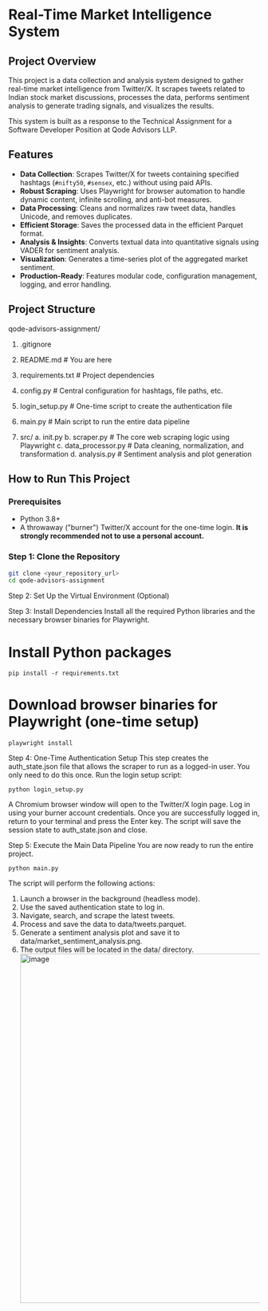 # Real-Time Market Intelligence System

## Project Overview

This project is a data collection and analysis system designed to gather real-time market intelligence from Twitter/X. It scrapes tweets related to Indian stock market discussions, processes the data, performs sentiment analysis to generate trading signals, and visualizes the results.

This system is built as a response to the Technical Assignment for a Software Developer Position at Qode Advisors LLP.

## Features

- **Data Collection**: Scrapes Twitter/X for tweets containing specified hashtags (`#nifty50`, `#sensex`, etc.) without using paid APIs.
- **Robust Scraping**: Uses Playwright for browser automation to handle dynamic content, infinite scrolling, and anti-bot measures.
- **Data Processing**: Cleans and normalizes raw tweet data, handles Unicode, and removes duplicates.
- **Efficient Storage**: Saves the processed data in the efficient Parquet format.
- **Analysis & Insights**: Converts textual data into quantitative signals using VADER for sentiment analysis.
- **Visualization**: Generates a time-series plot of the aggregated market sentiment.
- **Production-Ready**: Features modular code, configuration management, logging, and error handling.

## Project Structure

qode-advisors-assignment/

1. .gitignore
2. README.md # You are here
3. requirements.txt # Project dependencies
4. config.py # Central configuration for hashtags, file paths, etc.
5. login_setup.py # One-time script to create the authentication file
6. main.py # Main script to run the entire data pipeline

 7. src/
    a. init.py
    b. scraper.py # The core web scraping logic using Playwright
    c. data_processor.py # Data cleaning, normalization, and transformation
    d. analysis.py # Sentiment analysis and plot generation


## How to Run This Project

### Prerequisites

- Python 3.8+
- A throwaway ("burner") Twitter/X account for the one-time login. **It is strongly recommended not to use a personal account.**

### Step 1: Clone the Repository

```bash
git clone <your_repository_url>
cd qode-advisors-assignment
```
Step 2: Set Up the Virtual Environment (Optional)

Step 3: Install Dependencies
Install all the required Python libraries and the necessary browser binaries for Playwright.

# Install Python packages
```
pip install -r requirements.txt
```
# Download browser binaries for Playwright (one-time setup)
```
playwright install
```

Step 4: One-Time Authentication Setup
This step creates the auth_state.json file that allows the scraper to run as a logged-in user. You only need to do this once.
Run the login setup script:
```
python login_setup.py
```
A Chromium browser window will open to the Twitter/X login page.
Log in using your burner account credentials.
Once you are successfully logged in, return to your terminal and press the Enter key.
The script will save the session state to auth_state.json and close.


Step 5: Execute the Main Data Pipeline
You are now ready to run the entire project.
```
python main.py
```
The script will perform the following actions:
1. Launch a browser in the background (headless mode).
2. Use the saved authentication state to log in.
3. Navigate, search, and scrape the latest tweets.
4. Process and save the data to data/tweets.parquet.
5. Generate a sentiment analysis plot and save it to data/market_sentiment_analysis.png.
6. The output files will be located in the data/ directory.
   <img width="1500" height="700" alt="image" src="https://github.com/user-attachments/assets/cc7f9271-a48f-48f0-9c72-28c7b28545fa" />

